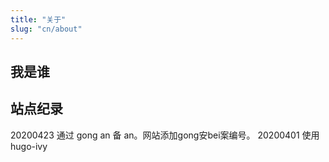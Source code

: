 ```yaml
---
title: "关于"
slug: "cn/about"
---
```


## 我是谁

## 站点纪录

20200423 通过 gong an 备 an。网站添加gong安bei案编号。
20200401 使用hugo-ivy